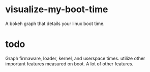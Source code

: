 # visualize-my-boot-time
A bokeh graph that details your linux boot time.

# todo

Graph firmaware, loader, kernel, and userspace times.
utilize other important features measured on boot.
A lot of other features.

